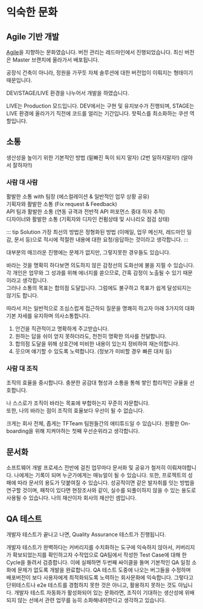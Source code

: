 # 익숙한 문화

## Agile 기반 개발

[Agile](/learning/agile.html)을 지향하는 문화였습니다.
버전 관리는 레드마인에서 진행되었습니다.
최신 버전은 Master 브랜치에 올라가서 배포됩니다.

공장식 건축이 아니라, 정원을 가꾸듯 자체 솔루션에 대한 버전업이 이뤄지는 형태이기 때문입니다.
 
DEV/STAGE/LIVE 환경을 나누어서 개발을 하였습니다.

LIVE는 Production 모드입니다.
DEV에서는 구현 및 유지보수가 진행되며,
STAGE는 LIVE 환경에 올라가기 직전에 코드를 얼리는 기간입니다.
핫픽스를 최소화하는 쿠션 역할입니다.

## 소통

생산성을 높이기 위한 기본적인 방법
(밑빠진 독이 되지 말자)
(2번 일하지말자!)
(알아서 잘하자!!)

### 사람 대 사람

활발한 소통 with 팀장 (에스컬레이션 & 일반적인 업무 상황 공유)  
기획자와 활발한 소통 (Fix request & Feedback)  
API 팀과 활발한 소통 (연동 규격과 전반적 API 퍼포먼스 중대 하자 추적)  
디자이너와 활발한 소통 (기획자와 디자인 컨펌상태 및 시나리오 점검 상태)  

::: tip Solution 
가장 최선의 방법은 정형화된 방법 (이메일, 업무 메신저, 레드마인 일감, 문서 등)으로 적시에 적절한 내용에 대한 요청/응답하는 것이라고 생각합니다.
:::

대부분의 매끄러운 진행에는 문제가 없지만, 그렇지못한 경우들도 있습니다.  

 
바라는 것을 명확히 하다보면 의도하지 않은 감정선의 도화선에 불을 지필 수 있습니다.
각 개인은 업무와 그 성과를 위해 에너지를 쏟으므로, 간혹 감정이 노출될 수 있기 때문이라고 생각힙니다.  
그러나 소통의 목표는 합의점 도달입니다. 그럼에도 불구하고 목표가 쉽게 달성되지는 않기도 합니다.

따라서 저는 일반적으로 조심스럽게 접근하되 질문을 명쾌히 하고자 아래 3가지의 대화 기본 자세를 유지하며 의사소통합니다.

1. 안건을 직관적이고 명확하게 주고받습니다.
2. 원하는 답을 쉬이 얻지 못하더라도, 천천히 명확한 의사를 전달합니다.
3. 합의점 도달을 위해 상호간에 미비한 내용이 있는지 정비하여 재논의합니다.
4. 웃으며 얘기할 수 있도록 노력합니다. (정보가 미비할 경우 빠른 대처 등)

### 사람 대 조직

조직의 효율을 중시합니다. 충분한 공감대 형성과 소통을 통해 쌓인 합리적인 규율을 선호합니다.

나 스스로가 조직이 바라는 목표에 부합하는지 꾸준히 자문합니다.  
또한, 나의 바라는 점이 조직의 효율보다 우선이 될 수 없습니다.

크게는 회사 전체, 좁게는 TFTeam 팀원들간의 애티튜드일 수 있습니다. 원활한 On-boarding을 위해 지켜야하는 첫째 우선순위라고 생각합니다.


## 문서화

소프트웨어 개발 프로세스 전반에 걸친 업무마다 문서화 및 공유가 철저히 이뤄져야합니다.
나에게는 기록이 되며 누군가에게는 매뉴얼이 될 수 있습니다.
또한, 프로젝트의 성패에 따라 문서의 용도가 덧붙여질 수 있습니다.
성공적이면 같은 발자취를 잇는 방법을 연구할 것이며,
패착이 있다면 현장조사와 같이, 실수를 되풀이하지 않을 수 있는 용도로 사용될 수 있습니다.
나의 재산이자 회사의 재산인 셈입니다.

## QA 테스트

개발자 테스트가 끝나고 나면, Quality Assurance 테스트가 진행됩니다.

개발자 테스트가 완벽하다는 커버리지를 수치화하는 도구에 익숙하지 않아서,
커버리지가 확보되었는지를 확인하고자 수작업으로 QA팀에서 작성한 Test Case에 대해
한 Cycle을 돌려서 검증합니다. 이에 실패하면 두번째 싸이클을 돌며 기본적인 QA 일정 소화에
문제가 없도록 개발을 완료합니다. QA 테스트 도중에 나오는 버그들을 수정하며 배포버전이
보다 사용자에게 최적화되도록 노력하는 회사문화에 익숙합니다.
그렇다고 단위테스트나 e2e 테스트를 경험하지 못한 것은 아니고, 활용하지 못하는 것도 아닙니다.
개발자 테스트 자동화가 활성화되어 있는 문화라면, 조직이 기대하는 생산성에 위배되지 않는 선에서 관련 업무를
능히 소화해내야한다고 생각하고 있습니다.

